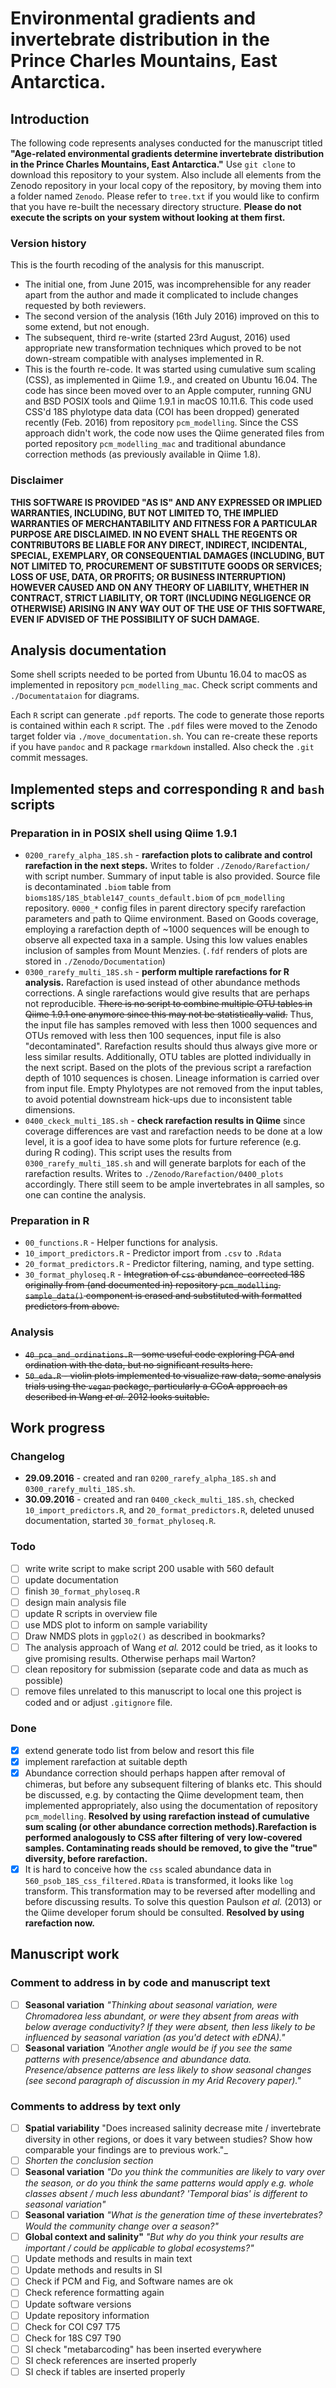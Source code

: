 # Environmental gradients and invertebrate distribution in the Prince Charles Mountains, East Antarctica.

## Introduction

The following code represents analyses conducted for the manuscript titled **"Age-related environmental gradients determine invertebrate distribution in the Prince Charles Mountains, East Antarctica."** Use `git clone` to download this repository to your system. Also include all elements from the Zenodo repository in your local copy of the repository, by moving them into a folder named `Zenodo`. Please refer to `tree.txt` if you would like to confirm that you have re-built the necessary directory structure. **Please do not execute the scripts on your system without looking at them first.**

### Version history

This is the fourth recoding of the analysis for this manuscript.

- The initial one, from June 2015, was incomprehensible for any reader apart from the author and made it complicated to include changes requested by both reviewers.
- The second version of the analysis (16th July 2016) improved on this to some extend, but not enough.
- The subsequent, third re-write (started 23rd August, 2016) used appropriate new transformation techniques which proved to be not down-stream compatible with analyses implemented in R.
- This is the fourth re-code. It was started using cumulative sum scaling (CSS), as implemented in Qiime 1.9., and created on Ubuntu 16.04\. The code has since been moved over to an Apple computer, running GNU and BSD POSIX tools and Qiime 1.9.1 in macOS 10.11.6\. This code used CSS'd 18S phylotype data data (COI has been dropped) generated recently (Feb. 2016) from repository `pcm_modelling`. Since the CSS approach didn't work, the code now uses the Qiime generated files from ported repository `pcm_modelling_mac` and traditional abundance correction methods (as previously available in Qiime 1.8).

### Disclaimer

**THIS SOFTWARE IS PROVIDED "AS IS" AND ANY EXPRESSED OR IMPLIED WARRANTIES, INCLUDING, BUT NOT LIMITED TO, THE IMPLIED WARRANTIES OF MERCHANTABILITY AND FITNESS FOR A PARTICULAR PURPOSE ARE DISCLAIMED. IN NO EVENT SHALL THE REGENTS OR CONTRIBUTORS BE LIABLE FOR ANY DIRECT, INDIRECT, INCIDENTAL, SPECIAL, EXEMPLARY, OR CONSEQUENTIAL DAMAGES (INCLUDING, BUT NOT LIMITED TO, PROCUREMENT OF SUBSTITUTE GOODS OR SERVICES; LOSS OF USE, DATA, OR PROFITS; OR BUSINESS INTERRUPTION) HOWEVER CAUSED AND ON ANY THEORY OF LIABILITY, WHETHER IN CONTRACT, STRICT LIABILITY, OR TORT (INCLUDING NEGLIGENCE OR OTHERWISE) ARISING IN ANY WAY OUT OF THE USE OF THIS SOFTWARE, EVEN IF ADVISED OF THE POSSIBILITY OF SUCH DAMAGE.**

## Analysis documentation

Some shell scripts needed to be ported from Ubuntu 16.04 to macOS as implemented in repository `pcm_modelling_mac`. Check script comments and `./Documentataion` for diagrams.

Each `R` script can generate `.pdf` reports. The code to generate those reports is contained within each `R` script. The `.pdf` files were moved to the Zenodo target folder via `./move_documentation.sh`. You can re-create these reports if you have `pandoc` and `R` package `rmarkdown` installed. Also check the `.git` commit messages.

## Implemented steps and corresponding `R` and `bash` scripts

### Preparation in in POSIX shell using Qiime 1.9.1

- `0200_rarefy_alpha_18S.sh` - **rarefaction plots to calibrate and control rarefaction in the next steps.** Writes to folder `./Zenodo/Rarefaction/` with script number. Summary of input table is also provided. Source file is decontaminated `.biom` table from `bioms18S/18S_btable147_counts_default.biom` of `pcm_modelling` repository. `0000_*` config files in parent directory specify rarefaction parameters and path to Qiime environment. Based on Goods coverage, employing a rarefaction depth of ~1000 sequences will be enough to observe all expected taxa in a sample. Using this low values enables inclusion of samples from Mount Menzies. (`.fdf` renders of plots are stored in `./Zenodo/Documentation`)
- `0300_rarefy_multi_18S.sh` - **perform multiple rarefactions for R analysis.** Rarefaction is used instead of other abundance methods corrections. A single rarefactions would give results that are perhaps not reproducible. ~~There is no script to combine multiple OTU tables in Qiime 1.9.1 one anymore since this may not be statistically valid.~~ Thus, the input file has samples removed with less then 1000 sequences and OTUs removed with less then 100 sequences, input file is also "decontaminated". Rarefaction results should thus always give more or less similar results. Additionally, OTU tables are plotted individually in the next script. Based on the plots of the previous script a rarefaction depth of 1010 sequences is chosen. Lineage information is carried over from input file. Empty Phylotypes are not removed from the input tables, to avoid potential downstream hick-ups due to inconsistent table dimensions.
- `0400_ckeck_multi_18S.sh` - **check rarefaction results in Qiime** since coverage differences are vast and rarefaction needs to be done at a low level, it is a goof idea to have some plots for furture reference (e.g. during R coding). This script uses the results from `0300_rarefy_multi_18S.sh` and will generate barplots for each of the rarefaction results. Writes to `./Zenodo/Rarefaction/0400_plots` accordingly. There still seem to be ample invertebrates in all samples, so one can contine the analysis.

### Preparation in R

- `00_functions.R` - Helper functions for analysis.
- `10_import_predictors.R` - Predictor import from `.csv` to `.Rdata`
- `20_format_predictors.R` - Predictor filtering, naming, and type setting.
- `30_format_phyloseq.R` - ~~Integration of `css` abundance-corrected 18S originally from (and documented in) repository `pcm_modelling`. `sample_data()` component is erased and substituted with formatted predictors from above.~~

### Analysis

- ~~`40_pca_and_ordinations.R` - some useful code exploring PCA and ordination with the data, but no significant results here.~~
- ~~`50_eda.R` - violin plots implemented to visualize raw data, some analysis trials using the `vegan` package, particularly a CCoA approach as described in Wang _et al._ 2012 looks suitable.~~

## Work progress

### Changelog
- **29.09.2016** - created and ran `0200_rarefy_alpha_18S.sh` and  `0300_rarefy_multi_18S.sh`.
- **30.09.2016** - created and ran `0400_ckeck_multi_18S.sh`, checked `10_import_predictors.R`, and  `20_format_predictors.R`, deleted unused documentation, started `30_format_phyloseq.R`.

### Todo
- [ ] write write script to make script 200 usable with 560 default
- [ ] update documentation
- [ ] finish `30_format_phyloseq.R`
- [ ] design main analysis file
- [ ] update R scripts in overview file
- [ ] use MDS plot to inform on sample variability
- [ ] Draw NMDS plots in `ggplo2()` as described in bookmarks?
- [ ] The analysis approach of Wang _et al._ 2012 could be tried, as it looks to give promising results. Otherwise perhaps mail Warton?
- [ ] clean repository for submission (separate code and data as much as possible)
- [ ] remove files unrelated to this manuscript to local one this project is coded and or adjust `.gitignore` file.

### Done
- [x] extend generate todo list from below and resort this file
- [x] implement rarefaction at suitable depth
- [x]  Abundance correction should perhaps happen after removal of chimeras, but before any subsequent filtering of blanks etc. This should be discussed, e.g. by contacting the Qiime development team, then implemented appropriately, also using the documentation of repository `pcm_modelling`. **Resolved by using rarefaction instead of cumulative sum scaling (or other abundance correction methods).Rarefaction is performed analogously to CSS after filtering of very low-covered samples. Contaminating reads should be removed, to give the "true" diversity, before rarefaction.**
- [x] It is hard to conceive how the `css` scaled abundance data in `560_psob_18S_css_filtered.RData` is transformed, it looks like `log` transform. This transformation may to be reversed after modelling and before discussing results. To solve this question Paulson _et al._ (2013) or the Qiime developer forum should be consulted. **Resolved by using rarefaction now.**

## Manuscript work

### Comment to address in by code and manuscript text

- [ ] **Seasonal variation** _"Thinking about seasonal variation, were Chromadorea less abundant, or were they absent from areas with below average conductivity? If they were absent, then less likely to be influenced by seasonal variation (as you'd detect with eDNA)."_
- [ ] **Seasonal variation** _"Another angle would be if you see the same patterns with presence/absence and abundance data. Presence/absence patterns are less likely to show seasonal changes (see second paragraph of discussion in my Arid Recovery paper)."_

### Comments to address by text only

- [ ] **Spatial variability** "Does increased salinity decrease mite / invertebrate diversity in other regions, or does it vary between studies? Show how comparable your findings are to previous work."_
- [ ] _Shorten the conclusion section_
- [ ] **Seasonal variation** _"Do you think the communities are likely to vary over the season, or do you think the same patterns would apply e.g. whole classes absent / much less abundant? 'Temporal bias' is different to seasonal variation"_
- [ ] **Seasonal variation** _"What is the generation time of these invertebrates? Would the community change over a season?"_
- [ ] **Global context and salinity"** _"But why do you think your results are important / could be applicable to global ecosystems?"_
- [ ] Update methods and results in main text
- [ ] Update methods and results in SI
- [ ] Check if PCM and Fig, and Software names are ok
- [ ] Check reference formatting again
- [ ] Update software versions
- [ ] Update repository information
- [ ] Check for COI C97 T75
- [ ] Check for 18S C97 T90
- [ ] SI check "metabarcoding" has been inserted everywhere
- [ ] SI check references are inserted properly
- [ ] SI check if tables are inserted properly

